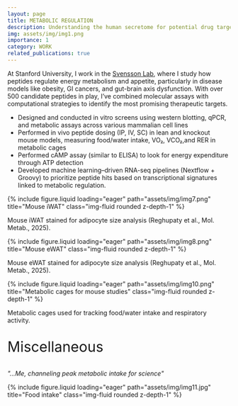 ```yaml
---
layout: page
title: METABOLIC REGULATION
description: Understanding the human secretome for potential drug targets to treat metabolic dysfunctions
img: assets/img/img1.png
importance: 1
category: WORK
related_publications: true
---
```


At Stanford University, I work in the [Svensson Lab](https://www.svenssonlabstanford.org), where I study how peptides regulate energy metabolism and appetite, particularly in disease models like obesity, GI cancers, and gut-brain axis dysfunction. With over 500 candidate peptides in play, I’ve combined molecular assays with computational strategies to identify the most promising therapeutic targets.

- Designed and conducted in vitro screens using western blotting, qPCR, and metabolic assays across various mammalian cell lines
- Performed in vivo peptide dosing (IP, IV, SC) in lean and knockout mouse models, measuring food/water intake, VO₂, VCO₂,and RER in metabolic cages
- Performed cAMP assay (similar to ELISA) to look for energy expenditure through ATP detection
- Developed machine learning–driven RNA-seq pipelines (Nextflow + Groovy) to prioritize peptide hits based on transcriptional signatures linked to metabolic regulation.

 <!-- iWAT and eWAT side-by-side -->
<div class="row">
  <div class="col-sm mt-3 mt-md-0 text-center">
    {% include figure.liquid loading="eager" path="assets/img/img7.png" title="Mouse iWAT" class="img-fluid rounded z-depth-1" %}
    <p class="caption">Mouse iWAT stained for adipocyte size analysis (Reghupaty et al., Mol. Metab., 2025).</p>
  </div>
  <div class="col-sm mt-3 mt-md-0 text-center">
    {% include figure.liquid loading="eager" path="assets/img/img8.png" title="Mouse eWAT" class="img-fluid rounded z-depth-1" %}
    <p class="caption">Mouse eWAT stained for adipocyte size analysis (Reghupaty et al., Mol. Metab., 2025).</p>
  </div>
</div>

<!-- Metabolic cages -->
<div class="row">
  <div class="col-sm mt-3 mt-md-0 text-center">
    {% include figure.liquid loading="eager" path="assets/img/img10.png" title="Metabolic cages for mouse studies" class="img-fluid rounded z-depth-1" %}
    <p class="caption">Metabolic cages used for tracking food/water intake and respiratory activity.</p>
  </div>
</div>

<p style="font-size: 32px;;">Miscellaneous</p>
<p><em>"...Me, channeling peak metabolic intake for science"</em></p>

<div class="row">
  <div class="col-sm mt-3 mt-md-0 text-center">
    {% include figure.liquid loading="eager" path="assets/img/img11.jpg" title="Food intake" class="img-fluid rounded z-depth-1" %}
  </div>